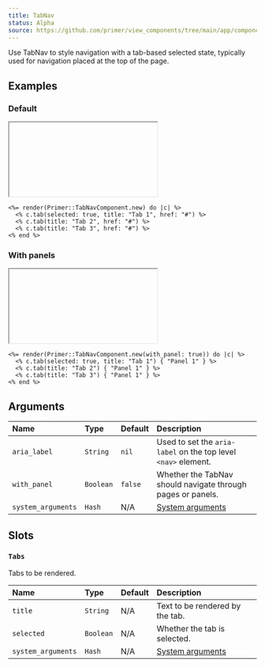 ```yaml
---
title: TabNav
status: Alpha
source: https://github.com/primer/view_components/tree/main/app/components/primer/tab_nav_component.rb
---
```


<!-- Warning: AUTO-GENERATED file, do not edit. Add code comments to your Ruby instead <3 -->

Use TabNav to style navigation with a tab-based selected state, typically used for navigation placed at the top of the page.

## Examples

### Default

<iframe onLoad={(e) => e.target.style.height = e.target.contentWindow.document.body.scrollHeight + 34 + 'px'} style="width: 100%; border: 0px;" srcdoc="<html class='Box height-full p-3'><head><link href='https://unpkg.com/@primer/css/dist/primer.css' rel='stylesheet'></head><body><div class='tabnav '>  <nav role='tablist' aria-label='' class='tabnav-tabs'>      <a href='#' role='tab' aria-current='page' class='tabnav-tab '>Tab 1</a>      <a href='#' role='tab' class='tabnav-tab '>Tab 2</a>      <a href='#' role='tab' class='tabnav-tab '>Tab 3</a>  </nav ></div></body></html>"></iframe>

```erb
<%= render(Primer::TabNavComponent.new) do |c| %>
  <% c.tab(selected: true, title: "Tab 1", href: "#") %>
  <% c.tab(title: "Tab 2", href: "#") %>
  <% c.tab(title: "Tab 3", href: "#") %>
<% end %>
```

### With panels

<iframe onLoad={(e) => e.target.style.height = e.target.contentWindow.document.body.scrollHeight + 34 + 'px'} style="width: 100%; border: 0px;" srcdoc="<html class='Box height-full p-3'><head><link href='https://unpkg.com/@primer/css/dist/primer.css' rel='stylesheet'></head><body><tab-container class='tabnav '>  <nav role='tablist' aria-label='' class='tabnav-tabs'>      <button type='button' role='tab' aria-selected='true' class='tabnav-tab '>Tab 1</button>      <button type='button' role='tab' class='tabnav-tab '>Tab 2</button>      <button type='button' role='tab' class='tabnav-tab '>Tab 3</button>  </nav >        <div role='tabpanel' >          Panel 1        </div>        <div role='tabpanel' hidden>          Panel 1        </div>        <div role='tabpanel' hidden>          Panel 1        </div></tab-container></body></html>"></iframe>

```erb
<%= render(Primer::TabNavComponent.new(with_panel: true)) do |c| %>
  <% c.tab(selected: true, title: "Tab 1") { "Panel 1" } %>
  <% c.tab(title: "Tab 2") { "Panel 1" } %>
  <% c.tab(title: "Tab 3") { "Panel 1" } %>
<% end %>
```

## Arguments

| Name | Type | Default | Description |
| :- | :- | :- | :- |
| `aria_label` | `String` | `nil` | Used to set the `aria-label` on the top level `<nav>` element. |
| `with_panel` | `Boolean` | `false` | Whether the TabNav should navigate through pages or panels. |
| `system_arguments` | `Hash` | N/A | [System arguments](/system-arguments) |

## Slots

### `Tabs`

Tabs to be rendered.

| Name | Type | Default | Description |
| :- | :- | :- | :- |
| `title` | `String` | N/A | Text to be rendered by the tab. |
| `selected` | `Boolean` | N/A | Whether the tab is selected. |
| `system_arguments` | `Hash` | N/A | [System arguments](/system-arguments) |
